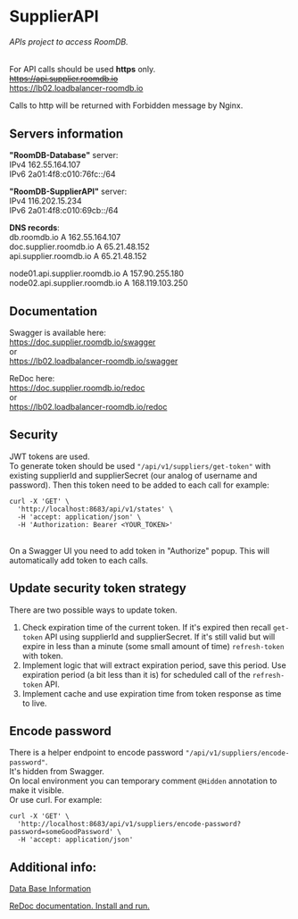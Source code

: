 # SupplierAPI

###### APIs project to access RoomDB.

For API calls should be used **https** only. <br/>
~~https://api.supplier.roomdb.io~~  <br/>
https://lb02.loadbalancer-roomdb.io

Calls to http will be returned with Forbidden message by Nginx.

## Servers information

**"RoomDB-Database"** server: <br/>
IPv4	162.55.164.107 <br/>
IPv6	2a01:4f8:c010:76fc::/64

**"RoomDB-SupplierAPI"** server: <br/>
IPv4	116.202.15.234 <br/>
IPv6	2a01:4f8:c010:69cb::/64

**DNS records**: <br/>
db.roomdb.io A 162.55.164.107 <br/>
doc.supplier.roomdb.io A 65.21.48.152 <br/>
api.supplier.roomdb.io A 65.21.48.152 <br/>

node01.api.supplier.roomdb.io A 157.90.255.180 <br/>
node02.api.supplier.roomdb.io A 168.119.103.250 <br/>

## Documentation

Swagger is available here: <br/>
https://doc.supplier.roomdb.io/swagger <br/>
or <br/>
https://lb02.loadbalancer-roomdb.io/swagger 

ReDoc here: <br/>
https://doc.supplier.roomdb.io/redoc <br/>
or <br/>
https://lb02.loadbalancer-roomdb.io/redoc 

## Security
JWT tokens are used. <br/>
To generate token should be used `"/api/v1/suppliers/get-token"` with existing supplierId and supplierSecret (our analog of username and password).
Then this token need to be added to each call for example:
~~~~
curl -X 'GET' \
  'http://localhost:8683/api/v1/states' \
  -H 'accept: application/json' \
  -H 'Authorization: Bearer <YOUR_TOKEN>'
~~~~
<br/>
On a Swagger UI you need to add token in "Authorize" popup. This will automatically add token to each calls.

## Update security token strategy

There are two possible ways to update token.
1. Check expiration time of the current token. If it's expired then recall `get-token` API using supplierId and supplierSecret. If it's still valid but will expire in less than a minute (some small amount of time) `refresh-token` with token.
2. Implement logic that will extract expiration period, save this period. Use expiration period (a bit less than it is) for scheduled call of the `refresh-token` API.
3. Implement cache and use expiration time from token response as time to live.         

## Encode password
There is a helper endpoint to encode password `"/api/v1/suppliers/encode-password"`. <br/>
It's hidden from Swagger. <br/> 
On local environment you can temporary comment `@Hidden` annotation to make it visible. <br/>
Or use curl. For example:  
~~~~
curl -X 'GET' \
  'http://localhost:8683/api/v1/suppliers/encode-password?password=someGoodPassword' \
  -H 'accept: application/json'
~~~~


## Additional info:

[Data Base Information](README-DB.md)

[ReDoc documentation. Install and run.](README-redoc.md)
